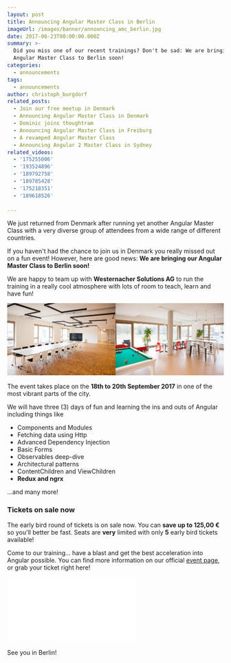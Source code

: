 ```yaml
---
layout: post
title: Announcing Angular Master Class in Berlin
imageUrl: /images/banner/announcing_amc_berlin.jpg
date: 2017-06-23T00:00:00.000Z
summary: >-
  Did you miss one of our recent trainings? Don't be sad: We are bringing our
  Angular Master Class to Berlin soon!
categories:
  - announcements
tags:
  - announcements
author: christoph_burgdorf
related_posts:
  - Join our free meetup in Denmark
  - Announcing Angular Master Class in Denmark
  - Dominic joins thoughtram
  - Announcing Angular Master Class in Freiburg
  - A revamped Angular Master Class
  - Announcing Angular 2 Master Class in Sydney
related_videos:
  - '175255006'
  - '193524896'
  - '189792758'
  - '189785428'
  - '175218351'
  - '189618526'

---
```



We just returned from Denmark after running yet another Angular Master Class with a very diverse group of attendees from a wide range of different countries.

If you haven't had the chance to join us in Denmark you really missed out on a fun event! However, here are good news: **We are bringing our Angular Master Class to Berlin soon!**

We are happy to team up with **Westernacher Solutions AG** to run the training in a really cool atmosphere with lots of room to teach, learn and have fun!

<img style="width: 50%; float:left" src="/images/amc_berlin_main_room.jpg" alt="AMC Berlin Event Location">

<img style="width: 50%;" src="/images/amc_berlin_billard.jpg" alt="AMC Berlin Event Location">

The event takes place on the **18th to 20th September 2017** in one of the most vibrant parts of the city.

We will have three (3) days of fun and learning the ins and outs of Angular including things like

- Components and Modules
- Fetching data using Http
- Advanced Dependency Injection
- Basic Forms
- Observables deep-dive
- Architectural patterns
- ContentChildren and ViewChildren
- **Redux and ngrx**

...and many more!

### Tickets on sale now

The early bird round of tickets is on sale now. You can **save up to 125,00 €** so you'll better be fast. Seats are **very** limited with only **5** early bird tickets available!

Come to our training... have a blast and get the best acceleration into Angular possible. You can find more information on our official [event page](https://amc-berlin.eventbrite.com/?aff=blogAnnouncement), or grab your ticket right here!

<iframe  src="//eventbrite.de/tickets-external?eid=35627970218&ref=etckt" frameborder="0" vspace="0" hspace="0" marginheight="5" marginwidth="5" scrolling="auto" allowtransparency="true"></iframe>

See you in Berlin!



